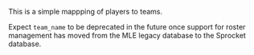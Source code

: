 This is a simple mappping of players to teams.

Expect `team_name` to be deprecated in the future once support for roster management has moved from the MLE legacy database to the Sprocket database.